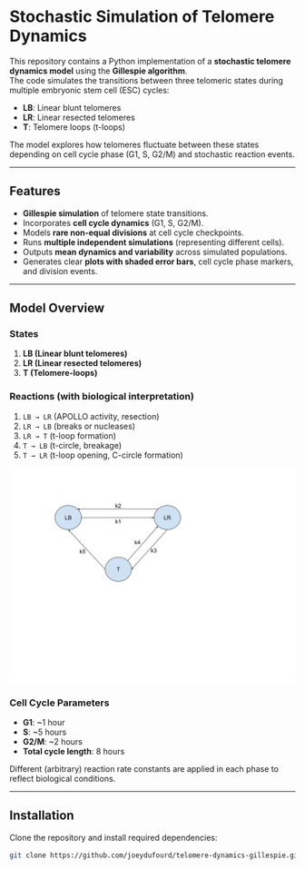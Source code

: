# Stochastic Simulation of Telomere Dynamics

This repository contains a Python implementation of a **stochastic telomere dynamics model** using the **Gillespie algorithm**.  
The code simulates the transitions between three telomeric states during multiple embryonic stem cell (ESC) cycles:

- **LB**: Linear blunt telomeres  
- **LR**: Linear resected telomeres  
- **T**: Telomere loops (t-loops)  

The model explores how telomeres fluctuate between these states depending on cell cycle phase (G1, S, G2/M) and stochastic reaction events.  

---

## Features

- **Gillespie simulation** of telomere state transitions.  
- Incorporates **cell cycle dynamics** (G1, S, G2/M).  
- Models **rare non-equal divisions** at cell cycle checkpoints.  
- Runs **multiple independent simulations** (representing different cells).  
- Outputs **mean dynamics and variability** across simulated populations.  
- Generates clear **plots with shaded error bars**, cell cycle phase markers, and division events.

---

## Model Overview

### States
1. **LB (Linear blunt telomeres)**  
2. **LR (Linear resected telomeres)**  
3. **T (Telomere-loops)**  

### Reactions (with biological interpretation)
1. `LB → LR` (APOLLO activity, resection)  
2. `LR → LB` (breaks or nucleases)  
3. `LR → T` (t-loop formation)  
4. `T → LB` (t-circle, breakage)  
5. `T → LR` (t-loop opening, C-circle formation)  

![Graph describing nodes relationships](./Nodes.svg)

### Cell Cycle Parameters
- **G1**: ~1 hour  
- **S**: ~5 hours  
- **G2/M**: ~2 hours  
- **Total cycle length**: 8 hours  

Different (arbitrary) reaction rate constants are applied in each phase to reflect biological conditions.  

---

## Installation

Clone the repository and install required dependencies:

```bash
git clone https://github.com/joeydufourd/telomere-dynamics-gillespie.git
